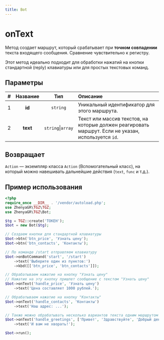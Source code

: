 ```yaml
---
title: Bot
---
```


# onText
Метод создает маршрут, который срабатывает при **точном совпадении** текста входящего сообщения. Сравнение чувствительно к регистру.

Этот метод идеально подходит для обработки нажатий на кнопки стандартной (reply) клавиатуры или для простых текстовых команд.

## Параметры
| # | Название |        Тип        | Описание                                                                                            |
|:-:|:--------:|:-----------------:|:----------------------------------------------------------------------------------------------------|
| 1 |  **id**  |     `string`      | Уникальный идентификатор для этого маршрута.                                                        |
| 2 | **text** | `string`\|`array` | Текст или массив текстов, на которые должен реагировать маршрут. Если не указан, используется `id`. |

## Возвращает
`Action` — экземпляр класса `Action` (Вспомогательный класс), на который можно навешивать дальнейшие действия (`text`, `func` и т.д.).

## Пример использования
```php
<?php
require_once __DIR__ . '/vendor/autoload.php';
use ZhenyaGR\TGZ\TGZ;
use ZhenyaGR\TGZ\Bot;

$tg = TGZ::create('ТОКЕН');
$bot = new Bot($tg);

// Создаем кнопки для стандартной клавиатуры
$bot->btn('btn_price', 'Узнать цену');
$bot->btn('btn_contacts', 'Контакты');

// По команде /start отправляем клавиатуру
$bot->onBotCommand('start', '/start')
    ->text('Выберите один из пунктов:')
    ->kbd([['btn_price', 'btn_contacts']]);

// Обрабатываем нажатие на кнопку "Узнать цену"
// Нажатие на эту кнопку пришлет сообщение с текстом "Узнать цену"
$bot->onText('handle_price', 'Узнать цену')
    ->text('Цена составляет 1000 рублей.');

// Обрабатываем нажатие на кнопку "Контакты"
$bot->onText('handle_contacts', 'Контакты')
    ->text('Наш адрес: ...');

// Также можно обрабатывать несколько вариантов текста одним маршрутом
$bot->onText('handle_greetings', ['Привет', 'Здравствуйте', 'Добрый день'])
    ->text('И вам не хворать!');

$bot->run();
```